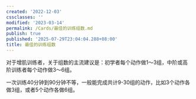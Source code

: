 ```yaml
---
created: '2022-12-03'
cssclasses: ''
modified: '2023-03-14'
permalink: /Cards/最佳的训练组数.md
publish: true
published: '2025-07-29T23:04:04.288+08:00'
title: 最佳的训练组数
---
```

对于增肌训练者，关于组数的主流建议是：初学者每个动作做1～3组，中阶或高阶训练者每个动作做3～6组。

一次训练40分钟到90分钟不等，一般能完成共计9-30组的动作，比如3个动作各做3组，或者5个动作各做6组。